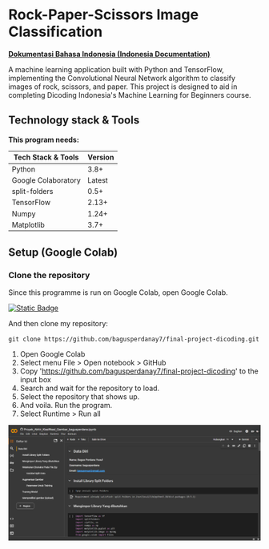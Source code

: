 # Rock-Paper-Scissors Image Classification

[**Dokumentasi Bahasa Indonesia (Indonesia Documentation)**](/docs/id/README.md)

A machine learning application built with Python and TensorFlow, implementing the Convolutional Neural Network algorithm to classify images of rock, scissors, and paper. This project is designed to aid in completing Dicoding Indonesia's Machine Learning for Beginners course.

## Technology stack & Tools

**This program needs:**

| Tech Stack & Tools  | Version |
| ------------------- | ------- |
| Python              | 3.8+    |
| Google Colaboratory | Latest  |
| split-folders       | 0.5+    |
| TensorFlow          | 2.13+   |
| Numpy               | 1.24+   |
| Matplotlib          | 3.7+    |

## Setup (Google Colab)

### Clone the repository

Since this programme is run on Google Colab, open Google Colab.

[![Static Badge](https://img.shields.io/badge/Open%20in%20Colab-%23212121?logo=google%20colab)](https://colab.research.google.com/)

And then clone my repository:

```shell
git clone https://github.com/bagusperdanay7/final-project-dicoding.git
```

1. Open Google Colab
2. Select menu File > Open notebook > GitHub
3. Copy '<https://github.com/bagusperdanay7/final-project-dicoding>' to the input box
4. Search and wait for the repository to load.
5. Select the repository that shows up.
6. And voila. Run the program.
7. Select Runtime > Run all

![Preview](/docs/images/collab-preview.png)

